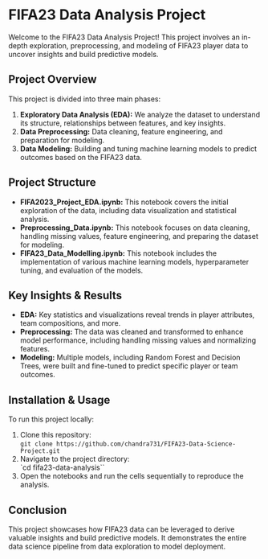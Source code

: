 # FIFA23 Data Analysis Project

Welcome to the FIFA23 Data Analysis Project! This project involves an in-depth exploration, preprocessing, and modeling of FIFA23 player data to uncover insights and build predictive models.

## Project Overview

This project is divided into three main phases:
1. **Exploratory Data Analysis (EDA):** We analyze the dataset to understand its structure, relationships between features, and key insights.
2. **Data Preprocessing:** Data cleaning, feature engineering, and preparation for modeling.
3. **Data Modeling:** Building and tuning machine learning models to predict outcomes based on the FIFA23 data.

## Project Structure

- **FIFA2023_Project_EDA.ipynb:** This notebook covers the initial exploration of the data, including data visualization and statistical analysis.
- **Preprocessing_Data.ipynb:** This notebook focuses on data cleaning, handling missing values, feature engineering, and preparing the dataset for modeling.
- **FIFA23_Data_Modelling.ipynb:** This notebook includes the implementation of various machine learning models, hyperparameter tuning, and evaluation of the models.

## Key Insights & Results

- **EDA:** Key statistics and visualizations reveal trends in player attributes, team compositions, and more.
- **Preprocessing:** The data was cleaned and transformed to enhance model performance, including handling missing values and normalizing features.
- **Modeling:** Multiple models, including Random Forest and Decision Trees, were built and fine-tuned to predict specific player or team outcomes.

## Installation & Usage

To run this project locally:

1. Clone this repository:  
   `git clone https://github.com/chandra731/FIFA23-Data-Science-Project.git`
2. Navigate to the project directory:  
   `cd fifa23-data-analysis``
3. Open the notebooks and run the cells sequentially to reproduce the analysis.

## Conclusion

This project showcases how FIFA23 data can be leveraged to derive valuable insights and build predictive models. It demonstrates the entire data science pipeline from data exploration to model deployment.
